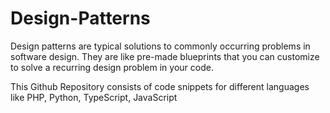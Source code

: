 # Design-Patterns
Design patterns are typical solutions to commonly occurring problems in software design. They are like pre-made blueprints that you can customize to solve a recurring design problem in your code.

This Github Repository consists of code snippets for different languages like PHP, Python, TypeScript, JavaScript
